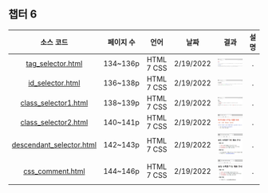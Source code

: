 ## 챕터 6
|소스 코드|페이지 수|언어|날짜|결과|설명|
|:---:|:---:|:---:|:---:|:---:|:---:|
|[tag_selector.html](./tag_selector.html)|134~136p|HTML 7 CSS|2/19/2022|![docs-tag_selector](./docs/tag_selector.jpg)|.|
|[id_selector.html](./id_selector.html)|136~138p|HTML 7 CSS|2/19/2022|![docs-id_selector](./docs/id_selector.jpg)|.|
|[class_selector1.html](./class_selector1.html)|138~139p|HTML 7 CSS|2/19/2022|![docs-class_selector1](./docs/class_selector1.jpg)|.|
|[class_selector2.html](./class_selector2.html)|140~141p|HTML 7 CSS|2/19/2022|![docs-class_selector2](./docs/class_selector2.jpg)|.|
|[descendant_selector.html](./descendant_selector.html)|142~143p|HTML 7 CSS|2/19/2022|![docs-descendant_selector](./docs/descendant_selector.jpg)|.|
|[css_comment.html](./css_comment.html)|144~146p|HTML 7 CSS|2/19/2022|![docs-css_comment](./docs/css_comment.jpg)|.|
